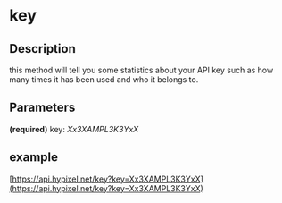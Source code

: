 # key  
## Description  
this method will tell you some statistics about your API key such as how many times it has been used and who it belongs to.
## Parameters  
**(required)** key: *Xx3XAMPL3K3YxX*  
## example  
[https://api.hypixel.net/key?key=Xx3XAMPL3K3YxX](https://api.hypixel.net/key?key=Xx3XAMPL3K3YxX)  
